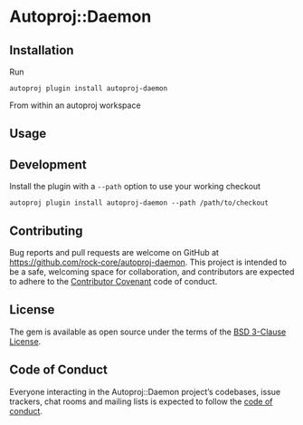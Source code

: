 # Autoproj::Daemon


## Installation

Run

~~~
autoproj plugin install autoproj-daemon
~~~

From within an autoproj workspace

## Usage

## Development

Install the plugin with a `--path` option to use your working checkout

~~~
autoproj plugin install autoproj-daemon --path /path/to/checkout
~~~

## Contributing

Bug reports and pull requests are welcome on GitHub at
https://github.com/rock-core/autoproj-daemon. This project is intended to be a
safe, welcoming space for collaboration, and contributors are expected to
adhere to the [Contributor Covenant](http://contributor-covenant.org) code of
conduct.

## License

The gem is available as open source under the terms of the [BSD 3-Clause
License](https://opensource.org/licenses/BSD-3-Clause).

## Code of Conduct

Everyone interacting in the Autoproj::Daemon project’s codebases, issue trackers,
chat rooms and mailing lists is expected to follow the [code of
conduct](https://github.com/rock-core/autoproj-daemon/blob/master/CODE_OF_CONDUCT.md).
